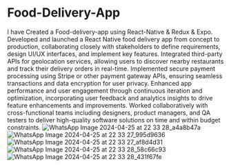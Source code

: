 # Food-Delivery-App
I have Created a Food-delivery-app using React-Native &amp; Redux &amp; Expo.
Developed and launched a React Native food delivery app from concept to production, collaborating closely with stakeholders to define requirements, design UI/UX interfaces, and implement key features.
Integrated third-party APIs for geolocation services, allowing users to discover nearby restaurants and track their delivery orders in real-time.
Implemented secure payment processing using Stripe or other payment gateway APIs, ensuring seamless transactions and data encryption for user privacy.
Enhanced app performance and user engagement through continuous iteration and optimization, incorporating user feedback and analytics insights to drive feature enhancements and improvements.
Worked collaboratively with cross-functional teams including designers, product managers, and QA testers to deliver high-quality software solutions on time and within budget constraints.
![WhatsApp Image 2024-04-25 at 22 33 28_a4a8b47a](https://github.com/ANUJAVENGERS/Food-Delivery-App/assets/58434371/a366fe9c-2ea9-4626-a097-48a477b13733)
![WhatsApp Image 2024-04-25 at 22 33 27_995d9636](https://github.com/ANUJAVENGERS/Food-Delivery-App/assets/58434371/775994df-2f6e-40f4-894f-5be61ef0b690)
![WhatsApp Image 2024-04-25 at 22 33 27_af8d4d31](https://github.com/ANUJAVENGERS/Food-Delivery-App/assets/58434371/d0a30c92-e42c-407e-b2f2-fcaee86ac7a7)
![WhatsApp Image 2024-04-25 at 22 33 28_58c66c93](https://github.com/ANUJAVENGERS/Food-Delivery-App/assets/58434371/4a8ae7b9-24f0-4ffd-9b6f-57e6ecb4b2d9)
![WhatsApp Image 2024-04-25 at 22 33 28_431f67fe](https://github.com/ANUJAVENGERS/Food-Delivery-App/assets/58434371/06493af8-9a5d-4074-a0af-f15caf9f9f39)

